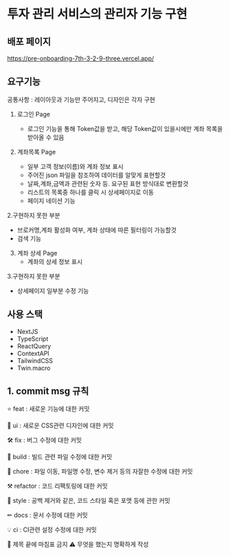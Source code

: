# 투자 관리 서비스의 관리자 기능 구현

## 배포 페이지

https://pre-onboarding-7th-3-2-9-three.vercel.app/

## 요구기능 

공통사항 : 레이아웃과 기능만 주어지고, 디자인은 각자 구현

1. 로그인 Page
    - 로그인 기능을 통해 Token값을 받고, 해당 Token값이 있을시에만 계좌 목록을 받아올 수 있음

2. 계좌목록 Page
    - 일부 고객 정보(이름)와 계좌 정보 표시
    - 주어진 json 파일을 참조하여 데이터를 알맞게 표현할것
    - 날짜,계좌,금액과 관련된 숫자 등. 요구된 표현 방식대로 변환할것
    - 리스트의 목록중 하나를 클릭 시 상세페이지로 이동
    - 페이지 네이션 기능
    
2.구현하지 못한 부분
   - 브로커명,계좌 활성화 여부, 계좌 상태에 따른 필터링이 가능할것
   - 검색 기능
  
3. 계좌 상세 Page
    - 계좌의 상세 정보 표시

3.구현하지 못한 부분
  - 상세페이지 일부분 수정 기능

## 사용 스택

- NextJS
- TypeScript
- ReactQuery
- ContextAPI
- TailwindCSS
- Twin.macro

## 1. commit msg 규칙

⭐ feat : 새로운 기능에 대한 커밋

🎨 ui : 새로운 CSS관련 디자인에 대한 커밋

🛠 fix : 버그 수정에 대한 커밋

🧱 build : 빌드 관련 파일 수정에 대한 커밋

👏 chore : 파일 이동, 파일명 수정, 변수 제거 등의 자잘한 수정에 대한 커밋

⚒ refactor : 코드 리팩토링에 대한 커밋

📝 style : 공백 제거와 같은, 코드 스타일 혹은 포맷 등에 관한 커밋

✏ docs : 문서 수정에 대한 커밋

💡 ci : CI관련 설정 수정에 대한 커밋

🚫 제목 끝에 마침표 금지 ⚠ 무엇을 했는지 명확하게 작성
